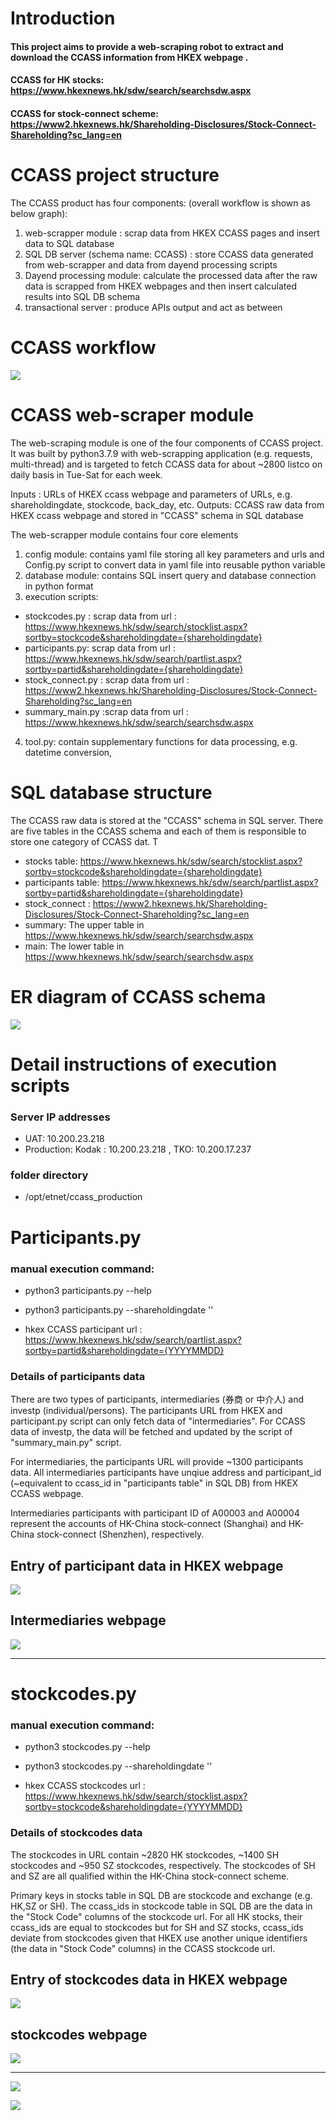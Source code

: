 # Introduction
#### This project aims to  provide a web-scraping robot to extract and download the CCASS information from HKEX webpage . 
#### CCASS for HK stocks:  https://www.hkexnews.hk/sdw/search/searchsdw.aspx
#### CCASS for stock-connect scheme:  https://www2.hkexnews.hk/Shareholding-Disclosures/Stock-Connect-Shareholding?sc_lang=en


# CCASS project structure

The CCASS product has four components: (overall workflow is shown as below graph): 
1. web-scrapper module : scrap data from HKEX CCASS pages and insert data to SQL database
2. SQL DB server (schema name: CCASS) : store CCASS data generated from web-scrapper and data from dayend processing scripts
3. Dayend processing module: calculate the processed data after the raw data is scrapped from HKEX webpages and then insert calculated results into SQL DB schema
4. transactional server : produce APIs output and act as between

# CCASS workflow
![](pic/OAPI.jpg)


# CCASS web-scraper module
The web-scraping module is one of the four components of CCASS project. It was built by python3.7.9 with web-scrapping application (e.g. requests, multi-thread) and is targeted to fetch CCASS data for about ~2800 listco on daily basis in Tue-Sat for each week. 

Inputs : URLs of HKEX ccass webpage and parameters of URLs, e.g. shareholdingdate, stockcode, back_day, etc.
Outputs: CCASS raw data from HKEX ccass webpage and stored in "CCASS" schema in SQL database




The web-scrapper module contains four core elements
1. config module: contains yaml file storing all key parameters and urls and Config.py script to convert data in yaml file into reusable python variable
2. database module: contains SQL insert query and database connection in python format
3. execution scripts:
- stockcodes.py : scrap data from url : https://www.hkexnews.hk/sdw/search/stocklist.aspx?sortby=stockcode&shareholdingdate={shareholdingdate}
- participants.py: scrap data from url : https://www.hkexnews.hk/sdw/search/partlist.aspx?sortby=partid&shareholdingdate={shareholdingdate}
- stock_connect.py : scrap data from url : https://www2.hkexnews.hk/Shareholding-Disclosures/Stock-Connect-Shareholding?sc_lang=en
- summary_main.py :scrap data from url : https://www.hkexnews.hk/sdw/search/searchsdw.aspx
4. tool.py: contain supplementary functions for data processing, e.g. datetime conversion,

# SQL database structure
The CCASS raw data is stored at the "CCASS" schema in SQL server. There are five tables in the CCASS schema and each of them is responsible to store one category of CCASS dat. T
- stocks table:  https://www.hkexnews.hk/sdw/search/stocklist.aspx?sortby=stockcode&shareholdingdate={shareholdingdate}
- participants table: https://www.hkexnews.hk/sdw/search/partlist.aspx?sortby=partid&shareholdingdate={shareholdingdate}
- stock_connect : https://www2.hkexnews.hk/Shareholding-Disclosures/Stock-Connect-Shareholding?sc_lang=en
- summary: The upper table in https://www.hkexnews.hk/sdw/search/searchsdw.aspx
- main: The lower table in https://www.hkexnews.hk/sdw/search/searchsdw.aspx

# ER diagram of CCASS schema
![](pic/DB.png)

# **Detail instructions of execution scripts**

### Server IP addresses
- UAT: 10.200.23.218
- Production:  Kodak : 10.200.23.218 ,  TKO: 10.200.17.237

### folder  directory 
- /opt/etnet/ccass_production 
    


# Participants.py
### manual execution command: 
- python3 participants.py --help
- python3 participants.py --shareholdingdate '<YYYY-MM-DD>'

- hkex CCASS participant url : https://www.hkexnews.hk/sdw/search/partlist.aspx?sortby=partid&shareholdingdate={YYYYMMDD} 

### Details of participants data
There are two types of participants, intermediaries (券商 or 中介人) and investp (individual/persons).    The participants URL from HKEX and participant.py script can only fetch data of "intermediaries". For CCASS data of investp, the data will be fetched and updated by the script of "summary_main.py" script.
    
For intermediaries, the participants URL will provide ~1300 participants data. All intermediaries participants have unqiue address and participant_id (~equivalent to ccass_id in "participants table" in SQL DB) from HKEX CCASS webpage.
    
Intermediaries participants with participant ID of A00003 and A00004 represent the accounts of HK-China stock-connect (Shanghai) and HK-China stock-connect (Shenzhen), respectively.
    
## Entry of participant data in HKEX webpage
![](pic/participant_1.JPG)

## Intermediaries webpage
![](pic/participant_2.JPG)

-------------------------------------------------------------------------------------------------------------------------------------------------


# stockcodes.py
### manual execution command: 
- python3 stockcodes.py --help
- python3 stockcodes.py --shareholdingdate '<YYYY-MM-DD>'

- hkex CCASS stockcodes url : https://www.hkexnews.hk/sdw/search/stocklist.aspx?sortby=stockcode&shareholdingdate={YYYYMMDD}

### Details of stockcodes data
The stockcodes in URL contain ~2820 HK stockcodes, ~1400 SH stockcodes and ~950 SZ stockcodes, respectively. The stockcodes of SH and SZ are all qualified within the HK-China stock-connect scheme.
    
Primary keys in stocks table in SQL DB are stockcode and exchange (e.g. HK,SZ or SH). The ccass_ids in stockcode table in SQL DB are the data in the "Stock Code" columns of the stockcode url. For all HK stocks, their ccass_ids are equal to stockcodes but for SH and SZ stocks, ccass_ids  deviate from stockcodes given that HKEX use another unique identifiers (the data in "Stock Code" columns) in the CCASS stockcode url.

## Entry of stockcodes data in HKEX webpage
![](pic/stockcode_1.JPG)

## stockcodes webpage
![](pic/stockcode_2.JPG)

-------------------------------------------------------------------------------------------------------------------------------------------------
    
    
![](pic/summary.JPG)


![](pic/main.JPG)
